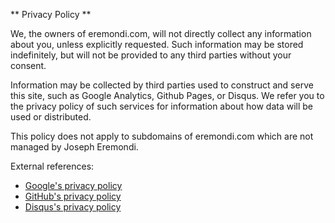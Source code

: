 ** Privacy Policy **

We, the owners of eremondi.com, will not directly collect any information about you, unless explicitly requested.
Such information may be stored indefinitely, but will not be provided to any third parties without your consent.

Information may be collected by third parties used to construct and serve this site,
such as Google Analytics, Github Pages, or Disqus.
We refer you to the privacy policy of such services for information about
how data will be used or distributed.

This policy does not apply to subdomains of eremondi.com which are not managed by Joseph Eremondi.

External references:

* [Google's privacy policy](https://www.google.com/policies/privacy/partners/)
* [GitHub's privacy policy](https://help.github.com/articles/github-privacy-policy)
* [Disqus's privacy policy](https://help.disqus.com/customer/portal/articles/466259-privacy-policy)
